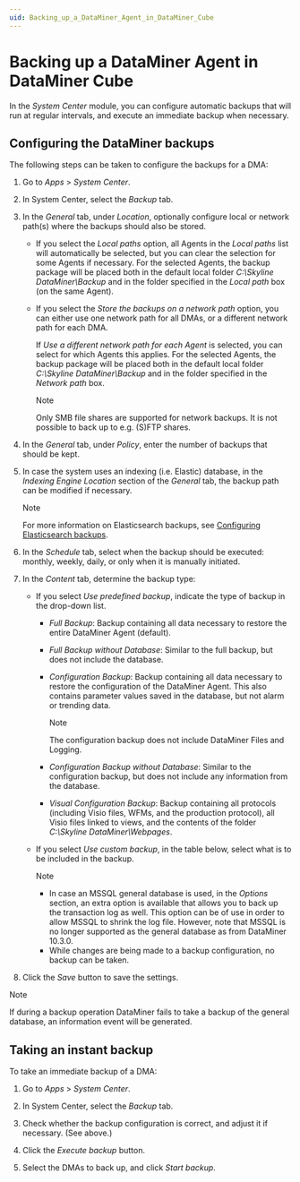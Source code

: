 ```yaml
---
uid: Backing_up_a_DataMiner_Agent_in_DataMiner_Cube
---
```


# Backing up a DataMiner Agent in DataMiner Cube

In the *System Center* module, you can configure automatic backups that will run at regular intervals, and execute an immediate backup when necessary.

## Configuring the DataMiner backups

The following steps can be taken to configure the backups for a DMA:

1. Go to *Apps* > *System Center*.

1. In System Center, select the *Backup* tab.

1. In the *General* tab, under *Location*, optionally configure local or network path(s) where the backups should also be stored.

   - If you select the *Local paths* option, all Agents in the *Local paths* list will automatically be selected, but you can clear the selection for some Agents if necessary. For the selected Agents, the backup package will be placed both in the default local folder *C:\\Skyline DataMiner\\Backup* and in the folder specified in the *Local path* box (on the same Agent).

   - If you select the *Store the backups on a network path* option, you can either use one network path for all DMAs, or a different network path for each DMA.

     If *Use a different network path for each Agent* is selected, you can select for which Agents this applies. For the selected Agents, the backup package will be placed both in the default local folder *C:\\Skyline DataMiner\\Backup* and in the folder specified in the *Network path* box.
     
     > [!NOTE]
     > Only SMB file shares are supported for network backups. It is not possible to back up to e.g. (S)FTP shares.

1. In the *General* tab, under *Policy*, enter the number of backups that should be kept.

1. In case the system uses an indexing (i.e. Elastic) database, in the *Indexing Engine Location* section of the *General* tab, the backup path can be modified if necessary.

   > [!NOTE]
   > For more information on Elasticsearch backups, see [Configuring Elasticsearch backups](xref:Configuring_Elasticsearch_backups).

1. In the *Schedule* tab, select when the backup should be executed: monthly, weekly, daily, or only when it is manually initiated.

1. In the *Content* tab, determine the backup type:

   - If you select *Use predefined backup*, indicate the type of backup in the drop-down list.

     - *Full Backup*: Backup containing all data necessary to restore the entire DataMiner Agent (default).

     - *Full Backup without Database*: Similar to the full backup, but does not include the database.

     - *Configuration Backup*: Backup containing all data necessary to restore the configuration of the DataMiner Agent. This also contains parameter values saved in the database, but not alarm or trending data.

       > [!NOTE]
       > The configuration backup does not include DataMiner Files and Logging.

     - *Configuration Backup without Database*: Similar to the configuration backup, but does not include any information from the database.

     - *Visual Configuration Backup*: Backup containing all protocols (including Visio files, WFMs, and the production protocol), all Visio files linked to views, and the contents of the folder *C:\\Skyline DataMiner\\Webpages*.

   - If you select *Use custom backup*, in the table below, select what is to be included in the backup.

     > [!NOTE]
     >
     > - In case an MSSQL general database is used, in the *Options* section, an extra option is available that allows you to back up the transaction log as well. This option can be of use in order to allow MSSQL to shrink the log file. However, note that MSSQL is no longer supported as the general database as from DataMiner 10.3.0.
     > - While changes are being made to a backup configuration, no backup can be taken.

1. Click the *Save* button to save the settings.

> [!NOTE]
> If during a backup operation DataMiner fails to take a backup of the general database, an information event will be generated.

## Taking an instant backup

To take an immediate backup of a DMA:

1. Go to *Apps* > *System Center*.

1. In System Center, select the *Backup* tab.

1. Check whether the backup configuration is correct, and adjust it if necessary. (See above.)

1. Click the *Execute backup* button.

1. Select the DMAs to back up, and click *Start backup*.
